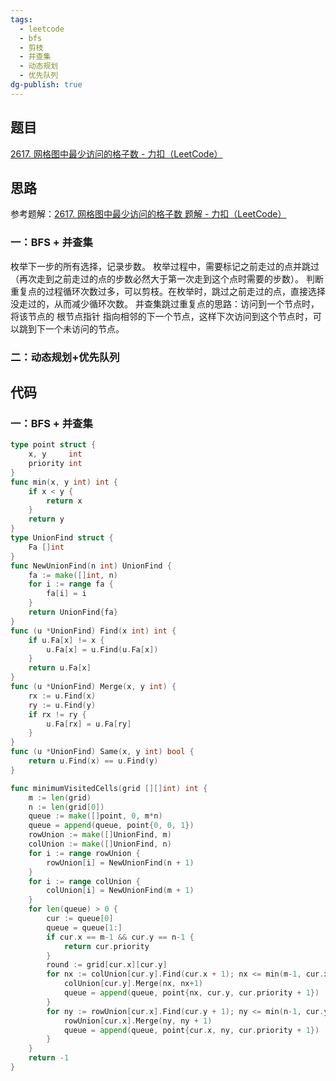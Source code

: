 ```yaml
---
tags:
  - leetcode
  - bfs
  - 剪枝
  - 并查集
  - 动态规划
  - 优先队列
dg-publish: true
---
```

## 题目
[2617. 网格图中最少访问的格子数 - 力扣（LeetCode）](https://leetcode.cn/problems/minimum-number-of-visited-cells-in-a-grid/)
## 思路
参考题解：[2617. 网格图中最少访问的格子数 题解 - 力扣（LeetCode）](https://leetcode.cn/problems/minimum-number-of-visited-cells-in-a-grid/solution/bfs-bing-cha-ji-by-xjliang-3ito/)
### 一：BFS + 并查集
枚举下一步的所有选择，记录步数。
枚举过程中，需要标记之前走过的点并跳过（再次走到之前走过的点的步数必然大于第一次走到这个点时需要的步数）。
判断重复点的过程循环次数过多，可以剪枝。在枚举时，跳过之前走过的点，直接选择没走过的，从而减少循环次数。
并查集跳过重复点的思路：访问到一个节点时，将该节点的 根节点指针 指向相邻的下一个节点，这样下次访问到这个节点时，可以跳到下一个未访问的节点。
### 二：动态规划+优先队列
## 代码
### 一：BFS + 并查集
```go
type point struct {
	x, y     int
	priority int
}
func min(x, y int) int {
	if x < y {
		return x
	}
	return y
}
type UnionFind struct {
	Fa []int
}
func NewUnionFind(n int) UnionFind {
	fa := make([]int, n)
	for i := range fa {
		fa[i] = i
	}
	return UnionFind{fa}
}
func (u *UnionFind) Find(x int) int {
	if u.Fa[x] != x {
		u.Fa[x] = u.Find(u.Fa[x])
	}
	return u.Fa[x]
}
func (u *UnionFind) Merge(x, y int) {
	rx := u.Find(x)
	ry := u.Find(y)
	if rx != ry {
		u.Fa[rx] = u.Fa[ry]
	}
}
func (u *UnionFind) Same(x, y int) bool {
	return u.Find(x) == u.Find(y)
}

func minimumVisitedCells(grid [][]int) int {
	m := len(grid)
	n := len(grid[0])
	queue := make([]point, 0, m*n)
	queue = append(queue, point{0, 0, 1})
	rowUnion := make([]UnionFind, m)
	colUnion := make([]UnionFind, n)
	for i := range rowUnion {
		rowUnion[i] = NewUnionFind(n + 1)
	}
	for i := range colUnion {
		colUnion[i] = NewUnionFind(m + 1)
	}
	for len(queue) > 0 {
		cur := queue[0]
		queue = queue[1:]
		if cur.x == m-1 && cur.y == n-1 {
			return cur.priority
		}
		round := grid[cur.x][cur.y]
		for nx := colUnion[cur.y].Find(cur.x + 1); nx <= min(m-1, cur.x+round); nx = colUnion[cur.y].Find(nx + 1) {
			colUnion[cur.y].Merge(nx, nx+1)
			queue = append(queue, point{nx, cur.y, cur.priority + 1})
		}
		for ny := rowUnion[cur.x].Find(cur.y + 1); ny <= min(n-1, cur.y+round); ny = rowUnion[cur.x].Find(ny + 1) {
			rowUnion[cur.x].Merge(ny, ny + 1)
			queue = append(queue, point{cur.x, ny, cur.priority + 1})
		}
	}
	return -1
}
```